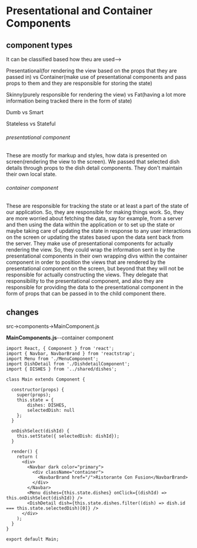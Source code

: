 # Presentational and Container Components

## component types

It can be classified based how theu are used-->

Presentational(for rendering the view based on the props that they are passed in) vs Container(make use of presentational components and pass props to them and they are responsible for storing the state)

Skinny(purely responsible for rendering the view) vs Fat(having a lot more information being tracked there in the form of state)

Dumb vs Smart

Stateless vs Stateful

###### presentational component

These are mostly for markup and styles, how data is presented on screen(rendering the view to the screen). We passed that selected dish details through props to the dish detail components. They don't maintain their own local state.

###### container component

These are responsible for tracking the state or at least a part of the state of our application. So, they are responsible for making things work. So, they are more worried about fetching the data, say for example, from a server and then using the data within the application or to set up the state or maybe taking care of updating the state in response to any user interactions on the screen or updating the states based upon the data sent back from the server. They make use of presentational components for actually rendering the view. So, they could wrap the information sent in by the presentational components in their own wrapping divs within the container component in order to position the views that are rendered by the presentational component on the screen, but beyond that they will not be responsible for actually constructing the views.
They delegate that responsibility to the presentational component, and also they are responsible for providing the data to the presentational component in the form of props that can be passed in to the child component there.

## changes

src->components->MainComponent.js

**MainComponents.js**--container component

```
import React, { Component } from 'react';
import { Navbar, NavbarBrand } from 'reactstrap';
import Menu from './MenuComponent';
import DishDetail from './DishdetailComponent';
import { DISHES } from '../shared/dishes';

class Main extends Component {

  constructor(props) {
    super(props);
    this.state = {
        dishes: DISHES,
        selectedDish: null
    };
  }

  onDishSelect(dishId) {
    this.setState({ selectedDish: dishId});
  }

  render() {
    return (
      <div>
        <Navbar dark color="primary">
          <div className="container">
            <NavbarBrand href="/">Ristorante Con Fusion</NavbarBrand>
          </div>
        </Navbar>
        <Menu dishes={this.state.dishes} onClick={(dishId) => this.onDishSelect(dishId)} />
        <DishDetail dish={this.state.dishes.filter((dish) => dish.id === this.state.selectedDish)[0]} />
      </div>
    );
  }
}

export default Main;
```

